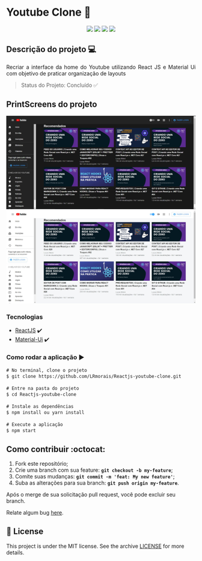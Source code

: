 # Youtube Clone 🎥

<p align="center">
    <img src="https://img.shields.io/static/v1?label=Javascript&message=language&color=yellow&style=for-the-badge&logo=javascript" style="display: inline;"/>
    <img src="https://img.shields.io/static/v1?label=ReactJS&message=framework&color=blue&style=for-the-badge&logo=react" style="display: inline;"/>
    <img src="https://img.shields.io/static/v1?label=Material-UI&message=framework&color=orange&style=for-the-badge&logo=material-ui" style="display: inline;"/>
    <img src="https://img.shields.io/static/v1?label=Youtube&message=clone&color=blue&style=for-the-badge&logo=youtube" style="display: inline;"/>
</p>

##  Descrição do projeto 💻
<p align="justify"> Recriar a interface da home do Youtube utilizando React JS e Material Ui com objetivo de praticar organização de layouts </p>

> Status do Projeto: Concluído ✅

## PrintScreens do projeto
![Dark Theme](https://github.com/LRmorais/Reactjs-youtube-clone/blob/main/public/prtScProject/youtubeDark.JPG?raw=true)
![Light Theme](https://github.com/LRmorais/Reactjs-youtube-clone/blob/main/public/prtScProject/YoutubeLight.JPG?raw=true)

### Tecnologias
- [ReactJS](https://pt-br.reactjs.org/) :heavy_check_mark:
- [Material-Ui](https://material-ui.com/) :heavy_check_mark:


### Como rodar a aplicação :arrow_forward:
```
# No terminal, clone o projeto
$ git clone https://github.com/LRmorais/Reactjs-youtube-clone.git

# Entre na pasta do projeto
$ cd Reactjs-youtube-clone

# Instale as dependências
$ npm install ou yarn install

# Execute a aplicação
$ npm start
```
##  Como contribuir :octocat:
1. Fork este repositório;
2. Crie uma branch com sua feature: **`git checkout -b my-feature`**;
3. Comite suas mudanças: **`git commit -m 'feat: My new feature'`**;
4. Suba as alterações para sua branch: **`git push origin my-feature`**.

Após o merge de sua solicitação pull request, você pode excluir seu branch.

Relate algum bug [here](https://github.com/LRmorais/Reactjs-youtube-clone/issuess).

## 📝 License

This project is under the MIT license. See the archive [LICENSE](https://github.com/LRmorais/Reactjs-youtube-clone/blob/main/LICENSE) for more details.

